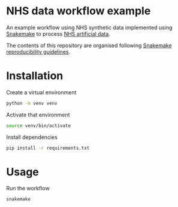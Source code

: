 # NHS data workflow example
An example workflow using NHS synthetic data implemented using [Snakemake](https://snakemake.readthedocs.io/en/stable/) to process [NHS artificial data](https://digital.nhs.uk/services/artificial-data).

The contents of this repository are organised following [Snakemake reproducibility guidelines](https://snakemake.readthedocs.io/en/stable/snakefiles/deployment.html).

# Installation

Create a virtual environment

```bash
python -m venv venv
```

Activate that environment

```bash
source venv/bin/activate
```

Install dependencies

```bash
pip install -r requirements.txt
```

# Usage

Run the workflow

```bash
snakemake
```

